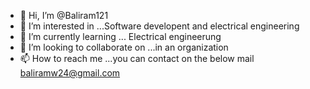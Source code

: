 - 👋 Hi, I’m @Baliram121
- 👀 I’m interested in ...Software developent and electrical engineering
- 🌱 I’m currently learning ... Electrical engineerung
- 💞️ I’m looking to collaborate on ...in an organization
- 📫 How to reach me ...you can contact on the below mail baliramw24@gmail.com

<!---
Baliram121/Baliram121 is a ✨ special ✨ repository because its `README.md` (this file) appears on your GitHub profile.
You can click the Preview link to take a look at your changes.
--->
